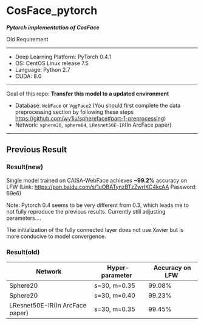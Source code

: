 # CosFace_pytorch

***Pytorch implementation of CosFace***

Old Requirement

------------

- Deep Learning Platform:  PyTorch 0.4.1
- OS:  CentOS Linux release 7.5
- Language:  Python 2.7
- CUDA:  8.0

------------

Goal of this repo: **Transfer this model to a updated environment**

-  Database:  `WebFace` or `VggFace2` (You should first complete the data preprocessing section by following these steps https://github.com/wy1iu/sphereface#part-1-preprocessing)
- Network:  `sphere20`, `sphere64`, `LResnet50E-IR`(In ArcFace paper)

------------

## Previous Result

### Result(new)

Single model trained on CAISA-WebFace achieves **~99.2%** accuracy on LFW (Link: https://pan.baidu.com/s/1uOBATynzBTzZwrIKC4kcAA Password: 69e6)

Note: Pytorch 0.4 seems to be very different from 0.3, which leads me to not fully reproduce the previous results. Currently still adjusting parameters....

The initialization of the fully connected layer does not use Xavier but is more conducive to model convergence.

### Result(old)

Network  |  Hyper-parameter  |  Accuracy on LFW
------------- | -------------  |  -------------
Sphere20  | s=30, m=0.35  |  99.08%
Sphere20  | s=30, m=0.40  |  99.23%
LResnet50E-IR(In ArcFace paper)  | s=30, m=0.35  |  99.45%
